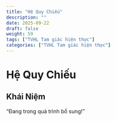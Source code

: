 ```yaml
---
title: "Hệ Quy Chiếu"
description: ""
date: 2025-09-22
draft: false
weight: 59
tags: ["TVHL Tam giác hiện thực"]
categories: ["TVHL Tam giác hiện thực"]
---
```


# Hệ Quy Chiếu

<!-- **Mã:** 
**Nhóm:**  -->

## Khái Niệm

“Đang trong quá trình bổ sung!”
